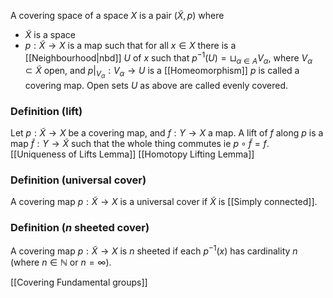 A covering space of a space $X$ is a pair $(\tilde{X}, p)$ where
- $\tilde{X}$ is a space
- $p: \tilde{X}\to X$ is a map such that for all $x \in X$ there is a [[Neighbourhood|nbd]] $U$ of $x$ such that $p ^{-1}(U)=\sqcup_{\alpha\in A}V_{\alpha}$, where $V_{\alpha}\subset \tilde X$ open, and $p|_{V_{\alpha}}:V_{\alpha}\to U$ is a [[Homeomorphism]]
$p$ is called a covering map. Open sets $U$ as above are called evenly covered.
### Definition (lift)
Let $p: \tilde{X}\to X$ be a covering map, and $f:Y\to X$ a map.
A lift of $f$ along $p$ is a map $\tilde{f}:Y\to \tilde{X}$ such that the whole thing commutes ie $p\circ \tilde{f}=f$.
[[Uniqueness of Lifts Lemma]]
[[Homotopy Lifting Lemma]]

### Definition (universal cover)
A covering map $p:\tilde{X}\to X$ is a universal cover if $\tilde{X}$ is [[Simply connected]].
### Definition ($n$ sheeted cover)
A covering map $p:\tilde{X}\to X$ is $n$ sheeted if each $p ^{-1}(x)$ has cardinality $n$ (where $n\in \mathbb{N}$ or $n=\infty$).

[[Covering Fundamental groups]]